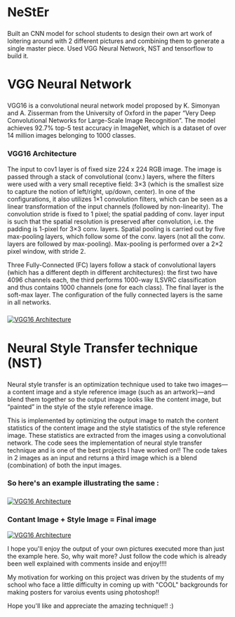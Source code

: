 # NeStEr
###
Built an CNN model for school students to design their own art work of loitering around with 2 different pictures and combining them to generate a single master piece. Used VGG Neural Network, NST and tensorflow to build it.
#
# VGG Neural Network
###
VGG16 is a convolutional neural network model proposed by K. Simonyan and A. Zisserman from the University of Oxford in the paper “Very Deep Convolutional Networks for Large-Scale Image Recognition”. The model achieves 92.7% top-5 test accuracy in ImageNet, which is a dataset of over 14 million images belonging to 1000 classes.


### VGG16 Architecture
The input to cov1 layer is of fixed size 224 x 224 RGB image. The image is passed through a stack of convolutional (conv.) layers, where the filters were used with a very small receptive field: 3×3 (which is the smallest size to capture the notion of left/right, up/down, center). In one of the configurations, it also utilizes 1×1 convolution filters, which can be seen as a linear transformation of the input channels (followed by non-linearity). The convolution stride is fixed to 1 pixel; the spatial padding of conv. layer input is such that the spatial resolution is preserved after convolution, i.e. the padding is 1-pixel for 3×3 conv. layers. Spatial pooling is carried out by five max-pooling layers, which follow some of the conv.  layers (not all the conv. layers are followed by max-pooling). Max-pooling is performed over a 2×2 pixel window, with stride 2.

Three Fully-Connected (FC) layers follow a stack of convolutional layers (which has a different depth in different architectures): the first two have 4096 channels each, the third performs 1000-way ILSVRC classification and thus contains 1000 channels (one for each class). The final layer is the soft-max layer. The configuration of the fully connected layers is the same in all networks.
###
###
###
<a href="https://neurohive.io/en/popular-networks/vgg16/"><img src="https://neurohive.io/wp-content/uploads/2018/11/vgg16-neural-network.jpg" title="VGG16 Architecture"></a>

#
# Neural Style Transfer technique (NST)
###
Neural style transfer is an optimization technique used to take two images—a content image and a style reference image (such as an artwork)—and blend them together so the output image looks like the content image, but “painted” in the style of the style reference image.

This is implemented by optimizing the output image to match the content statistics of the content image and the style statistics of the style reference image. These statistics are extracted from the images using a convolutional network.
The code sees the implementation of neural style transfer technique and is one of the best projects I have worked on!!
The code takes in 2 images as an input and returns a third image which is a blend (combination) of both the input images.
###
### So here's an example illustrating the same : 
###
<a href="https://www.tensorflow.org/tutorials/generative/style_transfer"><img src="https://www.tensorflow.org/tutorials/generative/style_transfer_files/output__UWQmeEaiKkP_0.png" title="VGG16 Architecture"></a>
### Contant Image + Style Image = Final image 

<a href="https://www.tensorflow.org/tutorials/generative/style_transfer"><img src="https://www.tensorflow.org/tutorials/generative/style_transfer_files/output_iYSLexgRKSh-_0.png" title="VGG16 Architecture"></a>
 

I hope you'll enjoy the output of your own pictures executed more than just the example here. So, why wait more? Just follow the code which is already been well explained with comments inside and enjoy!!!!

My motivation for working on this project was driven by the students of my school who face a little difficulty in coming up with "COOL" backgrounds for making posters for varoius events using photoshop!! 

Hope you'll like and appreciate the amazing technique!! :)
